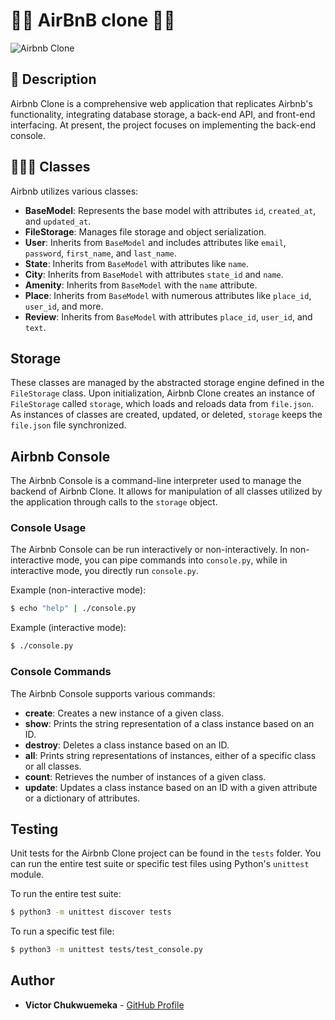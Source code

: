 # 😶‍🌫️ AirBnB clone 😶‍🌫️

![Airbnb Clone](https://user-images.githubusercontent.com/69850751/175876062-f252cc1b-bd44-46b3-9ddb-a7692b2eede4.png)

## 🫠 Description

Airbnb Clone is a comprehensive web application that replicates Airbnb's functionality, integrating database storage, a back-end API, and front-end interfacing. At present, the project focuses on implementing the back-end console.

## 🧑🏿‍💻 Classes

Airbnb utilizes various classes:

- **BaseModel**: Represents the base model with attributes `id`, `created_at`, and `updated_at`.
- **FileStorage**: Manages file storage and object serialization.
- **User**: Inherits from `BaseModel` and includes attributes like `email`, `password`, `first_name`, and `last_name`.
- **State**: Inherits from `BaseModel` with attributes like `name`.
- **City**: Inherits from `BaseModel` with attributes `state_id` and `name`.
- **Amenity**: Inherits from `BaseModel` with the `name` attribute.
- **Place**: Inherits from `BaseModel` with numerous attributes like `place_id`, `user_id`, and more.
- **Review**: Inherits from `BaseModel` with attributes `place_id`, `user_id`, and `text`.

## Storage

These classes are managed by the abstracted storage engine defined in the `FileStorage` class. Upon initialization, Airbnb Clone creates an instance of `FileStorage` called `storage`, which loads and reloads data from `file.json`. As instances of classes are created, updated, or deleted, `storage` keeps the `file.json` file synchronized.

## Airbnb Console

The Airbnb Console is a command-line interpreter used to manage the backend of Airbnb Clone. It allows for manipulation of all classes utilized by the application through calls to the `storage` object.

### Console Usage

The Airbnb Console can be run interactively or non-interactively. In non-interactive mode, you can pipe commands into `console.py`, while in interactive mode, you directly run `console.py`.

Example (non-interactive mode):

```bash
$ echo "help" | ./console.py
```

Example (interactive mode):

```bash
$ ./console.py
```

### Console Commands

The Airbnb Console supports various commands:

- **create**: Creates a new instance of a given class.
- **show**: Prints the string representation of a class instance based on an ID.
- **destroy**: Deletes a class instance based on an ID.
- **all**: Prints string representations of instances, either of a specific class or all classes.
- **count**: Retrieves the number of instances of a given class.
- **update**: Updates a class instance based on an ID with a given attribute or a dictionary of attributes.

## Testing

Unit tests for the Airbnb Clone project can be found in the `tests` folder. You can run the entire test suite or specific test files using Python's `unittest` module.

To run the entire test suite:

```bash
$ python3 -m unittest discover tests
```

To run a specific test file:

```bash
$ python3 -m unittest tests/test_console.py
```

## Author

- **Victor Chukwuemeka** - [GitHub Profile](https://github.com/victorchiemeka)
  
  
